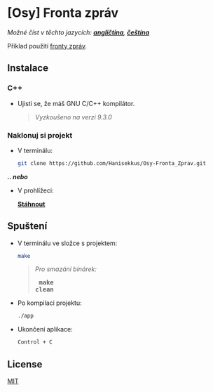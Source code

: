 # [Osy] Fronta zpráv

*Možné číst v těchto jazycích: [**angličtina**](https://github.com/Hanisekkus/Osy-Fronta_Zprav), [**čeština**](https://github.com/Hanisekkus/Osy-Fronta_Zprav/blob/master/README.cz.md)*

Příklad použití [fronty zpráv](https://cs.qwe.wiki/wiki/Message_queue).

## Instalace

### C++
* Ujisti se, že máš GNU C/C++ kompilátor.
 
  > *Vyzkoušeno na verzi 9.3.0*  

### Naklonuj si projekt
* V terminálu:

   ```bash
   git clone https://github.com/Hanisekkus/Osy-Fronta_Zprav.git
   ```

**_.. nebo_** 
* V prohlížeci:

   [**Stáhnout**](https://github.com/Hanisekkus/Osy-Fronta_Zprav/archive/master.zip)

## Spuštení

* V terminálu ve složce s projektem:

   ```bash
   make
   ```
   
   > *Pro smazání binárek:*
   > **<pre>  make clean</pre>**
   
* Po kompilaci projektu:

  ```bash
  ./app
  ```
  
* Ukončení aplikace:

  ```bash
  Control + C
  ```

## License
[MIT](https://choosealicense.com/licenses/mit/)
